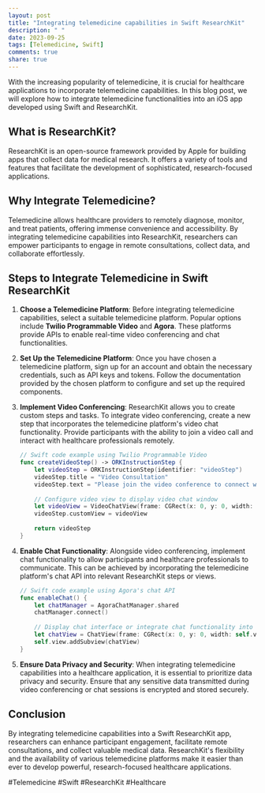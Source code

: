 ```yaml
---
layout: post
title: "Integrating telemedicine capabilities in Swift ResearchKit"
description: " "
date: 2023-09-25
tags: [Telemedicine, Swift]
comments: true
share: true
---
```


With the increasing popularity of telemedicine, it is crucial for healthcare applications to incorporate telemedicine capabilities. In this blog post, we will explore how to integrate telemedicine functionalities into an iOS app developed using Swift and ResearchKit.

## What is ResearchKit?

ResearchKit is an open-source framework provided by Apple for building apps that collect data for medical research. It offers a variety of tools and features that facilitate the development of sophisticated, research-focused applications.

## Why Integrate Telemedicine?

Telemedicine allows healthcare providers to remotely diagnose, monitor, and treat patients, offering immense convenience and accessibility. By integrating telemedicine capabilities into ResearchKit, researchers can empower participants to engage in remote consultations, collect data, and collaborate effortlessly.

## Steps to Integrate Telemedicine in Swift ResearchKit

1. **Choose a Telemedicine Platform**: Before integrating telemedicine capabilities, select a suitable telemedicine platform. Popular options include **Twilio Programmable Video** and **Agora**. These platforms provide APIs to enable real-time video conferencing and chat functionalities.

2. **Set Up the Telemedicine Platform**: Once you have chosen a telemedicine platform, sign up for an account and obtain the necessary credentials, such as API keys and tokens. Follow the documentation provided by the chosen platform to configure and set up the required components.

3. **Implement Video Conferencing**: ResearchKit allows you to create custom steps and tasks. To integrate video conferencing, create a new step that incorporates the telemedicine platform's video chat functionality. Provide participants with the ability to join a video call and interact with healthcare professionals remotely.

   ```swift
   // Swift code example using Twilio Programmable Video
   func createVideoStep() -> ORKInstructionStep {
       let videoStep = ORKInstructionStep(identifier: "videoStep")
       videoStep.title = "Video Consultation"
       videoStep.text = "Please join the video conference to connect with your healthcare provider."
       
       // Configure video view to display video chat window
       let videoView = VideoChatView(frame: CGRect(x: 0, y: 0, width: self.view.frame.width, height: self.view.frame.height))
       videoStep.customView = videoView
       
       return videoStep
   }
   ```

4. **Enable Chat Functionality**: Alongside video conferencing, implement chat functionality to allow participants and healthcare professionals to communicate. This can be achieved by incorporating the telemedicine platform's chat API into relevant ResearchKit steps or views.

   ```swift
   // Swift code example using Agora's chat API
   func enableChat() {
       let chatManager = AgoraChatManager.shared
       chatManager.connect()
       
       // Display chat interface or integrate chat functionality into existing views
       let chatView = ChatView(frame: CGRect(x: 0, y: 0, width: self.view.frame.width, height: self.view.frame.height))
       self.view.addSubview(chatView)
   }
   ```

5. **Ensure Data Privacy and Security**: When integrating telemedicine capabilities into a healthcare application, it is essential to prioritize data privacy and security. Ensure that any sensitive data transmitted during video conferencing or chat sessions is encrypted and stored securely.

## Conclusion

By integrating telemedicine capabilities into a Swift ResearchKit app, researchers can enhance participant engagement, facilitate remote consultations, and collect valuable medical data. ResearchKit's flexibility and the availability of various telemedicine platforms make it easier than ever to develop powerful, research-focused healthcare applications.

#Telemedicine #Swift #ResearchKit #Healthcare